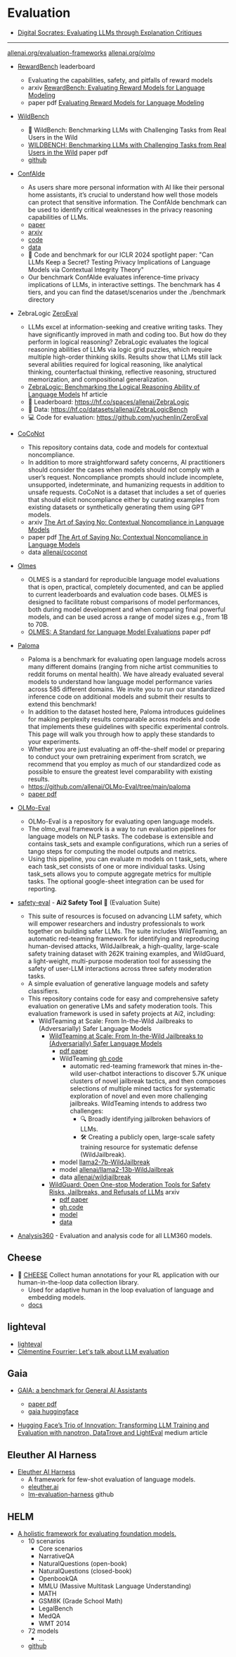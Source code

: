 # Evaluation

- [Digital Socrates: Evaluating LLMs through Explanation Critiques](https://blog.allenai.org/digital-socrates-evaluating-llms-through-explanation-critiques-12f0bed7fb7a)

---

[allenai.org/evaluation-frameworks](https://allenai.org/evaluation-frameworks)
[allenai.org/olmo](https://allenai.org/olmo)

- [RewardBench](https://huggingface.co/spaces/allenai/reward-bench) leaderboard
    - Evaluating the capabilities, safety, and pitfalls of reward models
    - arxiv [RewardBench: Evaluating Reward Models for Language Modeling](https://arxiv.org/abs/2403.13787)
    - paper pdf [Evaluating Reward Models for Language Modeling](https://arxiv.org/pdf/2403.13787)

- [WildBench](https://huggingface.co/spaces/allenai/WildBench)
    - 🦁 WildBench: Benchmarking LLMs with Challenging Tasks from Real Users in the Wild
    - [WILDBENCH: Benchmarking LLMs with Challenging Tasks from Real Users in the Wild](https://allenai.github.io/WildBench/WildBench_paper.pdf) paper pdf
    - [github](https://github.com/allenai/WildBench)

- [ConfAIde](https://confaide.github.io/)
    - As users share more personal information with AI like their personal home assistants, it’s crucial to understand how well those models can protect that sensitive information. The ConfAIde benchmark can be used to identify critical weaknesses in the privacy reasoning capabilities of LLMs.
    - [paper](https://arxiv.org/pdf/2310.17884)
    - [arxiv](https://arxiv.org/abs/2310.17884)
    - [code](https://github.com/skywalker023/confaide)
    - [data](https://github.com/skywalker023/confAIde/tree/main/benchmark)
    - 🤫 Code and benchmark for our ICLR 2024 spotlight paper: "Can LLMs Keep a Secret? Testing Privacy Implications of Language Models via Contextual Integrity Theory"
    - Our benchmark ConfAIde evaluates inference-time privacy implications of LLMs, in interactive settings. The benchmark has 4 tiers, and you can find the dataset/scenarios under the ./benchmark directory

- ZebraLogic [ZeroEval](https://github.com/yuchenlin/ZeroEval) 
    - LLMs excel at information-seeking and creative writing tasks. They have significantly improved in math and coding too. But how do they perform in logical reasoning? ZebraLogic evaluates the logical reasoning abilities of LLMs via logic grid puzzles, which require multiple high-order thinking skills. Results show that LLMs still lack several abilities required for logical reasoning, like analytical thinking, counterfactual thinking, reflective reasoning, structured memorization, and compositional generalization.
    - [ZebraLogic: Benchmarking the Logical Reasoning Ability of Language Models](https://huggingface.co/blog/yuchenlin/zebra-logic) hf article
    - 🤗 Leaderboard: https://hf.co/spaces/allenai/ZebraLogic
    - 🦓 Data: https://hf.co/datasets/allenai/ZebraLogicBench
    - 💻 Code for evaluation: https://github.com/yuchenlin/ZeroEval

- [CoCoNot](https://github.com/allenai/noncompliance)
    - This repository contains data, code and models for contextual noncompliance.
    - In addition to more straightforward safety concerns, AI practitioners should consider the cases when models should not comply with a user’s request. Noncompliance prompts should include incomplete, unsupported, indeterminate, and humanizing requests in addition to unsafe requests. CoCoNot is a dataset that includes a set of queries that should elicit noncompliance either by curating examples from existing datasets or synthetically generating them using GPT models.
    - arxiv [The Art of Saying No: Contextual Noncompliance in Language Models](https://arxiv.org/abs/2407.12043)
    - paper pdf [The Art of Saying No: Contextual Noncompliance in Language Models](https://nbviewer.org/github/allenai/noncompliance/blob/main/paper.pdf)
    - data [allenai/coconot](https://huggingface.co/datasets/allenai/coconot)

- [Olmes](https://github.com/allenai/OLMo-Eval/tree/main/olmo_eval/tasks/olmes_v0_1)
    - OLMES is a standard for reproducible language model evaluations that is open, practical, completely documented, and can be applied to current leaderboards and evaluation code bases. OLMES is designed to facilitate robust comparisons of model performances, both during model development and when comparing final powerful models, and can be used across a range of model sizes e.g., from 1B to 70B.
    - [OLMES: A Standard for Language Model Evaluations](https://www.semanticscholar.org/paper/OLMES%3A-A-Standard-for-Language-Model-Evaluations-Gu-Tafjord/c689c37c5367abe4790bff402c1d54944ae73b2a) paper pdf

- [Paloma](https://github.com/allenai/OLMo-Eval/blob/main/paloma/README.md)
    - Paloma is a benchmark for evaluating open language models across many different domains (ranging from niche artist communities to reddit forums on mental health). We have already evaluated several models to understand how language model performance varies across 585 different domains. We invite you to run our standardized inference code on additional models and submit their results to extend this benchmark!
    - In addition to the dataset hosted here, Paloma introduces guidelines for making perplexity results comparable across models and code that implements these guidelines with specific experimental controls. This page will walk you through how to apply these standards to your experiments.
    - Whether you are just evaluating an off-the-shelf model or preparing to conduct your own pretraining experiment from scratch, we recommend that you employ as much of our standardized code as possible to ensure the greatest level comparability with existing results.
    - https://github.com/allenai/OLMo-Eval/tree/main/paloma
    - [paper pdf](https://www.semanticscholar.org/paper/Paloma%3A-A-Benchmark-for-Evaluating-Language-Model-Magnusson-Bhagia/1a3f7e23ef8f0bf06d0efa0dc174e4e361226ead?utm_source=direct_link)

- [OLMo-Eval](https://github.com/allenai/OLMo-Eval)
    - OLMo-Eval is a repository for evaluating open language models.
    - The olmo_eval framework is a way to run evaluation pipelines for language models on NLP tasks. The codebase is extensible and contains task_sets and example configurations, which run a series of tango steps for computing the model outputs and metrics.
    - Using this pipeline, you can evaluate m models on t task_sets, where each task_set consists of one or more individual tasks. Using task_sets allows you to compute aggregate metrics for multiple tasks. The optional google-sheet integration can be used for reporting.

- [safety-eval](https://github.com/allenai/safety-eval) - **Ai2 Safety Tool** 🧰 (Evaluation Suite)
    - This suite of resources is focused on advancing LLM safety, which will empower researchers and industry professionals to work together on building safer LLMs. The suite includes WildTeaming, an automatic red-teaming framework for identifying and reproducing human-devised attacks, WildJailbreak, a high-quality, large-scale safety training dataset with 262K training examples, and WildGuard, a light-weight, multi-purpose moderation tool for assessing the safety of user-LLM interactions across three safety moderation tasks.
    - A simple evaluation of generative language models and safety classifiers.
    - This repository contains code for easy and comprehensive safety evaluation on generative LMs and safety moderation tools. This evaluation framework is used in safety projects at Ai2, including:
        - WildTeaming at Scale: From In-the-Wild Jailbreaks to (Adversarially) Safer Language Models
            - [WildTeaming at Scale: From In-the-Wild Jailbreaks to (Adversarially) Safer Language Models](https://arxiv.org/abs/2406.18510)
                - [pdf paper](https://arxiv.org/pdf/2406.18510)
                - WildTeaming [gh code](https://github.com/allenai/wildteaming)
                    - automatic red-teaming framework that mines in-the-wild user-chatbot interactions to discover 5.7K unique clusters of novel jailbreak tactics, and then composes selections of multiple mined tactics for systematic exploration of novel and even more challenging jailbreaks. WildTeaming intends to address two challenges:
                        - 🔍 Broadly identifying jailbroken behaviors of LLMs.
                        - 🛠️ Creating a publicly open, large-scale safety training resource for systematic defense (WildJailbreak).
                - model [llama2-7b-WildJailbreak](https://huggingface.co/allenai/llama2-7b-WildJailbreak)
                - model [allenai/llama2-13b-WildJailbreak](https://huggingface.co/allenai/llama2-13b-WildJailbreak)
                - data [allenai/wildjailbreak](https://huggingface.co/datasets/allenai/wildjailbreak)
            - [WildGuard: Open One-stop Moderation Tools for Safety Risks, Jailbreaks, and Refusals of LLMs](https://arxiv.org/abs/2406.18495) arxiv
                - [pdf paper](https://arxiv.org/pdf/2406.18495)
                - [gh code](https://github.com/allenai/wildguard)
                - [model](https://huggingface.co/allenai/wildguard)
                - [data](https://huggingface.co/datasets/allenai/wildguardmix)

- [Analysis360](https://github.com/LLM360/Analysis360) - Evaluation and analysis code for all LLM360 models.

## Cheese

- 🧀 [CHEESE](https://github.com/CarperAI/cheese) Collect human annotations for your RL application with our human-in-the-loop data collection library.
    - Used for adaptive human in the loop evaluation of language and embedding models.
    - [docs](https://cheese1.readthedocs.io/en/latest/)

## lighteval

- [lighteval](https://github.com/huggingface/lighteval)
- [Clémentine Fourrier: Let's talk about LLM evaluation](https://huggingface.co/blog/clefourrier/llm-evaluation)

## Gaia

- [GAIA: a benchmark for General AI Assistants](https://scholar.google.com/citations?view_op=view_citation&hl=en&user=UiK-jPcAAAAJ&authuser=1&citation_for_view=UiK-jPcAAAAJ:8k81kl-MbHgC)
    - [paper pdf](https://arxiv.org/pdf/2311.12983)
    - [gaia huggingface](https://huggingface.co/gaia-benchmark)

- [Hugging Face’s Trio of Innovation: Transforming LLM Training and Evaluation with nanotron, DataTrove and LightEval](https://medium.com/@datadrifters/hugging-faces-trio-of-innovation-transforming-llm-training-and-evaluation-with-nanotron-289a8a22d133) medium article

## Eleuther AI Harness

- [Eleuther AI Harness](https://github.com/EleutherAI/lm-evaluation-harness)
    - A framework for few-shot evaluation of language models.
    - [eleuther.ai](https://www.eleuther.ai/)
    - [lm-evaluation-harness](https://github.com/EleutherAI/lm-evaluation-harness) github

## HELM

- [A holistic framework for evaluating foundation models.](https://crfm.stanford.edu/helm/lite/latest/)
    - 10 scenarios
        - Core scenarios
        - NarrativeQA
        - NaturalQuestions (open-book)
        - NaturalQuestions (closed-book)
        - OpenbookQA
        - MMLU (Massive Multitask Language Understanding)
        - MATH
        - GSM8K (Grade School Math)
        - LegalBench
        - MedQA
        - WMT 2014
    - 72 models
        - ...
    - [github](https://github.com/stanford-crfm/helm)